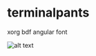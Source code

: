 # terminalpants
xorg bdf angular font

![alt text](http://pixelmasochsit.net/github/terminalpants-screenshot.png "terminalpants font")
